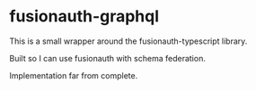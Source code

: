 # fusionauth-graphql

This is a small wrapper around the fusionauth-typescript library. 

Built so I can use fusionauth with schema federation.

Implementation far from complete.
